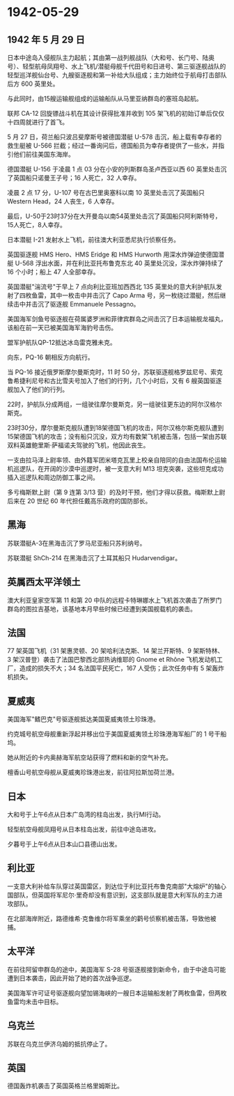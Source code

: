 # 1942-05-29

## 1942 年 5 月 29 日

日本中途岛入侵舰队主力起航；其由第一战列舰战队（大和号、长门号、陆奥号）、轻型航母凤翔号、水上飞机/潜艇母舰千代田号和日进号、第三驱逐舰战队的轻型巡洋舰仙台号、九艘驱逐舰和第一补给大队组成；主力始终位于航母打击部队后方
600 英里处。

与此同时，由15艘运输舰组成的运输船队从马里亚纳群岛的塞班岛起航。

联邦 CA-12 回旋镖战斗机在其设计获得批准并收到 105
架飞机的初始订单后仅仅十四周就进行了首飞。

5 月 27 日，荷兰船只波吕斐摩斯号被德国潜艇 U-578
击沉，船上载有幸存者的救生艇被 U-566
拦截；经过一番询问后，德国船员为幸存者提供了一些水，并指引他们前往美国东海岸。

德国潜艇 U-156 于凌晨 1 点 03 分在小安的列斯群岛圣卢西亚以西 60
英里处击沉了英国船只诺曼王子号；16 人死亡，32 人幸存。

凌晨 2 点 17 分，U-107 号在古巴里奥塞科以南 10 英里处击沉了英国船只
Western Head，24 人丧生，6 人幸存。

最后，U-50于23时37分在大开曼岛以南54英里处击沉了英国船只阿利斯特号，15人死亡，8人幸存。

日本潜艇 I-21 发射水上飞机，前往澳大利亚悉尼执行侦察任务。

英国驱逐舰 HMS Hero、HMS Eridge 和 HMS Hurworth 用深水炸弹迫使德国潜艇
U-568 浮出水面，并在利比亚托布鲁克东北 40 英里处沉没，深水炸弹持续了 16
个小时；船上 47 人全部幸存。

英国潜艇"湍流号"于早上 7 点向利比亚班加西西北 135
英里处的意大利护航队发射了四枚鱼雷，其中一枚击中并击沉了 Capo Arma
号，另一枚绕过潜艇，然后继续击中并击沉了驱逐舰 Emmanuele Pessagno。

美国海军剑鱼号驱逐舰在荷属婆罗洲和菲律宾群岛之间击沉了日本运输舰龙福丸，该船在前一天已被美国海军海豹号击伤。

盟军护航队QP-12抵达冰岛雷克雅未克。

向东，PQ-16 朝相反方向航行。

当 PQ-16 接近俄罗斯摩尔曼斯克时，11 时 50
分，苏联驱逐舰格罗兹尼号、索克鲁希捷利尼号和古比雪夫号加入了他们的行列，几个小时后，又有
6 艘英国驱逐舰加入了他们的行列。

22时，护航队分成两组，一组驶往摩尔曼斯克，另一组驶往更东边的阿尔汉格尔斯克。

23时30分，摩尔曼斯克舰队遭到18架德国飞机的攻击，阿尔汉格尔斯克舰队遭到15架德国飞机的攻击；没有船只沉没，双方均有数架飞机被击落，包括一架由苏联双料英雄鲍里斯·萨福诺夫驾驶的飞机，他因此丧生。

一支由拉马泽上尉率领、由外籍军团米塔克瓦里上校亲自陪同的自由法国布伦运输机巡逻队，在开阔的沙漠中巡逻时，被一支意大利
M13 坦克突袭，这些坦克成功插入巡逻队和周边防御工事之间。

多亏梅斯默上尉（第 9 连第 3/13
营）的及时干预，他们才得以获救。梅斯默上尉后来在 20 世纪 60
年代担任戴高乐政府的国防部长。

## 黑海

苏联潜艇A-3在黑海击沉了罗马尼亚船只苏利纳号。

苏联潜艇 ShCh-214 在黑海击沉了土耳其船只 Hudarvendigar。

## 英属西太平洋领土

澳大利亚皇家空军第 11 和第 20
中队的远程卡特琳娜水上飞机首次袭击了所罗门群岛的图拉吉基地，该基地本月早些时候已经遭到美国舰载机的袭击。

## 法国

77 架英国飞机（31 架惠灵顿、20 架哈利法克斯、14 架兰开斯特、9
架斯特林、3 架汉普登）袭击了法国巴黎西北部热讷维耶的 Gnome et Rhône
飞机发动机工厂，造成的损失不大；34 名法国平民死亡，167
人受伤；此次任务中有 5 架轰炸机损失。

## 夏威夷

美国海军"鳍巴克"号驱逐舰抵达美国夏威夷领土珍珠港。

约克城号航空母舰重新浮起并移出位于美国夏威夷领土珍珠港海军船厂的 1
号干船坞。

她从附近的卡内奥赫海军航空站获得了燃料和新的空气补充。

檀香山号航空母舰从夏威夷珍珠港出发，前往阿拉斯加荷兰港。

## 日本

大和号于上午6点从日本广岛湾的柱岛出发，执行MI行动。

轻型航空母舰凤翔号从日本柱岛出发，前往中途岛进攻。

夕暮号于上午6点从日本山口县德山出发。

## 利比亚

一支意大利补给车队穿过英国雷区，到达位于利比亚托布鲁克南部"大熔炉"的轴心国部队，但英国将军尼尔·里奇却没有意识到，这支部队就是意大利军队的主力进攻部队。

在北部海岸附近，路德维希·克鲁维尔将军乘坐的鹳号侦察机被击落，导致他被捕。

## 太平洋

在前往阿留申群岛的途中，美国海军 S-28
号驱逐舰接到新命令，由于中途岛可能遭到日本袭击，因此开始了她的首次战争巡逻。

美国海军许可证号驱逐舰向望加锡海峡的一艘日本运输船发射了两枚鱼雷，但两枚鱼雷均未击中目标。

## 乌克兰

苏联在乌克兰伊济乌姆的抵抗停止了。

## 英国

德国轰炸机袭击了英国英格兰格里姆斯比。

